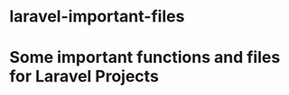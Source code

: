 # laravel-important-files
Some important functions and files for Laravel Projects
================================================================================

